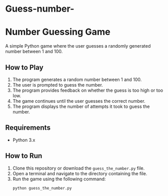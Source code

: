 # Guess-number-

# Number Guessing Game

A simple Python game where the user guesses a randomly generated number between 1 and 100.

## How to Play
1. The program generates a random number between 1 and 100.
2. The user is prompted to guess the number.
3. The program provides feedback on whether the guess is too high or too low.
4. The game continues until the user guesses the correct number.
5. The program displays the number of attempts it took to guess the number.

## Requirements
- Python 3.x

## How to Run
1. Clone this repository or download the `guess_the_number.py` file.
2. Open a terminal and navigate to the directory containing the file.
3. Run the game using the following command:
   ```bash
   python guess_the_number.py
